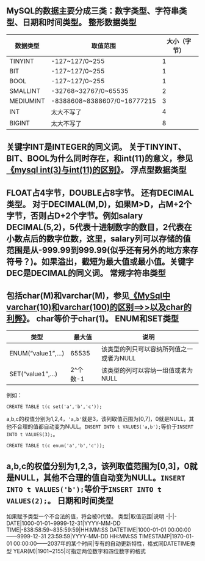 MySQL的数据主要分成三类：数字类型、字符串类型、日期和时间类型。
整形数据类型
-
数据类型|取值范围|大小（字节）
-|-|-
TINYINT|-127~127/0~255|1
BIT|-127~127/0~255|1
BOOL|-127~127/0~255|1
SMALLINT|-32768~32767/0~65535|2
MEDIUMINT|-8388608~8388607/0~16777215|3
INT|太大不写了|4
BIGINT|太大不写了|8
关键字INT是INTEGER的同义词。
关于TINYINT、BIT、BOOL为什么同时存在，和int(11)的意义，参见[《mysql int(3)与int(11)的区别》](http://blog.sina.com.cn/s/blog_610997850100wjrm.html)。
浮点型数据类型
-
FLOAT占4字节，DOUBLE占8字节。
还有DECIMAL类型。
对于DECIMAL(M,D)，如果M>D，占M+2个字节，否则占D+2个字节。例如salary DECIMAL(5,2)，5代表十进制数字的数目，2代表在小数点后的数字位数，这里，salary列可以存储的值范围是从-999.99到999.99(似乎还有另外的地方来存符号？)。如果溢出，截短为最大值或最小值。关键字DEC是DECIMAL的同义词。
常规字符串类型
-
包括char(M)和varchar(M)，参见[《MySql中varchar(10)和varchar(100)的区别==>>以及char的利弊》](http://blog.csdn.net/imzoer/article/details/8435540)。
char等价于char(1)。 
ENUM和SET类型
-
类型|最大值|说明
-|-|-
ENUM(“value1”,…)|65535|该类型的列只可以容纳所列值之一或者为NULL
SET(“value1”,…)|2^个数-1|该类型的列可以容纳一组值或者为NULL
例如：

	CREATE TABLE t(c set('a','b','c'));
a,b,c的权值分别为1,2,4，`'a,b'`就是3，该列取值范围为[0,7]，0就是NULL，其他不合理的值都自动变为NULL。`INSERT INTO t VALUES('a,b');`等价于`INSERT INTO t VALUES(3);`。

	CREATE TABLE t(c enum('a','b','c'));
a,b,c的权值分别为1,2,3，该列取值范围为[0,3]，0就是NULL，其他不合理的值自动变为NULL。`INSERT INTO t VALUES('b');`等价于`INSERT INTO t VALUES(2);`。
日期和时间类型
-
如果赋予类型一个不合法的值，将会被0代替。
类型|取值范围|说明
-|-|-
DATE|1000-01-01~9999-12-31|YYYY-MM-DD
TIME|-838:58:59~835:59:59|HH:MM:SS
DATETIME|1000-01-01 00:00:00——9999-12-31 23:59:59|YYYY-MM-DD HH:MM:SS
TIMESTAMP|1970-01-01 00:00:00——2037年的某个时间|专有的自动更新特性，格式同DATETIME类型
YEAR(M)|1901~2155|可指定两位数字和四位数字的格式